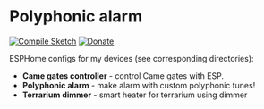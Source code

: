 # Polyphonic alarm

[![Compile Sketch](https://github.com/jehy/esphome/actions/workflows/esphome.yaml/badge.svg)](https://github.com/jehy/esphome/actions/workflows/esphome.yaml)
[![Donate](https://img.shields.io/badge/Donate-PayPal-green.svg)](https://www.paypal.me/jehyrus)

ESPHome configs for my devices (see corresponding directories):

* **Came gates controller** - control Came gates with ESP.
* **Polyphonic alarm** - make alarm with custom polyphonic tunes!
* **Terrarium dimmer** - smart heater for terrarium using dimmer
